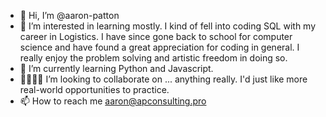 - 👋 Hi, I’m @aaron-patton
- 👀 I’m interested in learning mostly. I kind of fell into coding SQL with my career in Logistics. I have since gone back to school for computer science and have found a great appreciation for coding in general. I really enjoy the problem solving and artistic freedom in doing so. 
- 🌱 I’m currently learning Python and Javascript. 
- 🫱🏼‍🫲🏾 I’m looking to collaborate on ... anything really. I'd just like more real-world opportunities to practice.
- 📫 How to reach me aaron@apconsulting.pro

<!---
aaron-patton/aaron-patton is a ✨ special ✨ repository because its `README.md` (this file) appears on your GitHub profile.
You can click the Preview link to take a look at your changes.
--->

